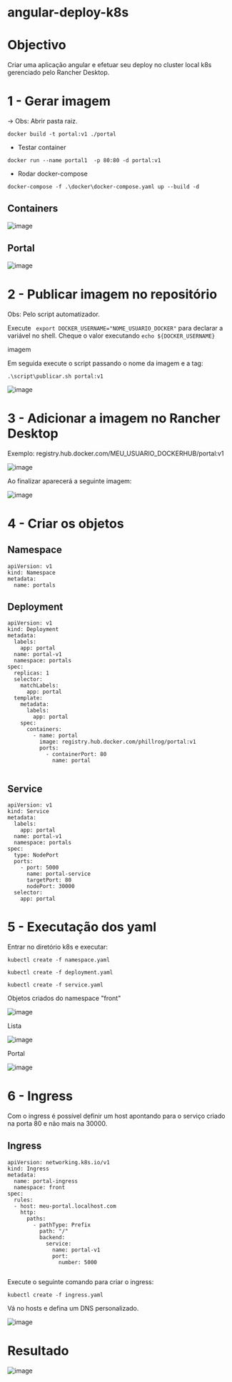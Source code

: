 # angular-deploy-k8s

# Objectivo
Criar uma aplicação angular e efetuar seu deploy no cluster local k8s gerenciado pelo Rancher Desktop.

# 1 - Gerar imagem

-> Obs: Abrir pasta raiz.

```docker build -t portal:v1 ./portal```

* Testar container 

```docker run --name portal1  -p 80:80 -d portal:v1```

* Rodar docker-compose

```docker-compose -f .\docker\docker-compose.yaml up --build -d```

## Containers
![image](https://user-images.githubusercontent.com/8622005/188758135-f32b5685-a58d-47b4-8ea8-bb885ce30940.png)

## Portal
![image](https://user-images.githubusercontent.com/8622005/188758160-e3df3c7f-f02b-4bef-b9b5-e56924e6d46d.png)


# 2 - Publicar imagem no repositório

Obs: Pelo script automatizador.

Execute ``` export DOCKER_USERNAME="NOME_USUARIO_DOCKER"``` para declarar a variável no shell.
Cheque o valor executando ```echo ${DOCKER_USERNAME}```

imagem

Em seguida execute o script passando o nome da imagem e a tag:

```.\script\publicar.sh portal:v1```

![image](https://user-images.githubusercontent.com/8622005/188762210-72696caf-261a-4a2d-bf02-d8b1dae8546f.png)

# 3 - Adicionar a imagem no Rancher Desktop
Exemplo: registry.hub.docker.com/MEU_USUARIO_DOCKERHUB/portal:v1

![image](https://user-images.githubusercontent.com/8622005/188764741-bcde0031-0dac-4159-af72-ceee1815f33e.png)

Ao finalizar aparecerá a seguinte imagem:

![image](https://user-images.githubusercontent.com/8622005/188764838-51f0d8b3-ede9-466d-a924-49814dbc6cf9.png)


# 4 - Criar os objetos

## Namespace

```
apiVersion: v1
kind: Namespace
metadata:
  name: portals
```

## Deployment

```
apiVersion: v1
kind: Deployment
metadata:
  labels:
    app: portal
  name: portal-v1
  namespace: portals
spec:
  replicas: 1
  selector:
    matchLabels:
      app: portal
  template:
    metadata:
      labels:
        app: portal
    spec:
      containers:
        - name: portal
          image: registry.hub.docker.com/phillrog/portal:v1
          ports:
            - containerPort: 80
              name: portal
          
```

## Service

```
apiVersion: v1
kind: Service
metadata:
  labels:
    app: portal
  name: portal-v1
  namespace: portals
spec:
  type: NodePort
  ports:
    - port: 5000
      name: portal-service
      targetPort: 80
      nodePort: 30000
  selector:
    app: portal

```

# 5 - Executação dos yaml

Entrar no diretório k8s e executar:

``` kubectl create -f namespace.yaml ```

``` kubectl create -f deployment.yaml ```

``` kubectl create -f service.yaml ```

Objetos criados do namespace "front"

![image](https://user-images.githubusercontent.com/8622005/188767541-36e005d1-b740-4743-bf93-4fd8f498561d.png)

Lista

![image](https://user-images.githubusercontent.com/8622005/188767909-d711b839-5ead-44ac-b0eb-0764092b2dba.png)

Portal

![image](https://user-images.githubusercontent.com/8622005/188768017-9b1fc0b4-7faf-43a8-9f98-66bb8201b5e5.png)


# 6 - Ingress

Com o ingress é possível definir um host apontando para o serviço criado na porta 80 e não mais na 30000.

## Ingress

```
apiVersion: networking.k8s.io/v1
kind: Ingress
metadata:
  name: portal-ingress
  namespace: front
spec:
  rules:
  - host: meu-portal.localhost.com
    http:
      paths:
        - pathType: Prefix
          path: "/"
          backend:
            service:
              name: portal-v1
              port:
                number: 5000
                
```

Execute o seguinte comando para criar o ingress:

``` kubectl create -f ingress.yaml   ```

Vá no hosts e defina um DNS personalizado.

![image](https://user-images.githubusercontent.com/8622005/188770956-57fad5df-b854-4802-82d4-2ff6f52561ab.png)

# Resultado

![image](https://user-images.githubusercontent.com/8622005/188771027-dd254b4a-e6e9-4ae3-871e-58f5faff2c34.png)


